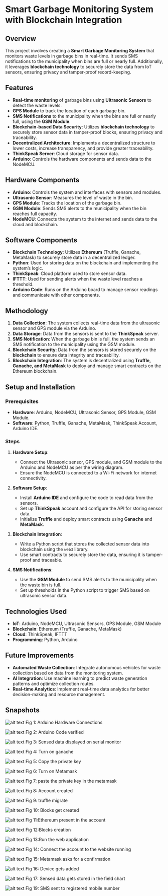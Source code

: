 # Smart Garbage Monitoring System with Blockchain Integration

## Overview

This project involves creating a **Smart Garbage Monitoring System** that monitors waste levels in garbage bins in real-time. It sends SMS notifications to the municipality when bins are full or nearly full. Additionally, it leverages **blockchain technology** to securely store the data from IoT sensors, ensuring privacy and tamper-proof record-keeping.

## Features

- **Real-time monitoring** of garbage bins using **Ultrasonic Sensors** to detect the waste levels.
- **GPS Module** to track the location of each garbage bin.
- **SMS Notifications** to the municipality when the bins are full or nearly full, using the **GSM Module**.
- **Blockchain-based Data Security**: Utilizes **blockchain technology** to securely store sensor data in tamper-proof blocks, ensuring privacy and traceability.
- **Decentralized Architecture**: Implements a decentralized structure to lower costs, increase transparency, and provide greater traceability.
- **ThinkSpeak Server**: Cloud storage for sensor data.
- **Arduino**: Controls the hardware components and sends data to the NodeMCU.

## Hardware Components

- **Arduino**: Controls the system and interfaces with sensors and modules.
- **Ultrasonic Sensor**: Measures the level of waste in the bin.
- **GPS Module**: Tracks the location of the garbage bin.
- **GSM Module**: Sends SMS alerts to the municipality when the bin reaches full capacity.
- **NodeMCU**: Connects the system to the internet and sends data to the cloud and blockchain.

## Software Components

- **Blockchain Technology**: Utilizes **Ethereum** (Truffle, Ganache, MetaMask) to securely store data in a decentralized ledger.
- **Python**: Used for storing data on the blockchain and implementing the system’s logic.
- **ThinkSpeak**: Cloud platform used to store sensor data.
- **IFTTT**: Used for sending alerts when the waste level reaches a threshold.
- **Arduino Code**: Runs on the Arduino board to manage sensor readings and communicate with other components.

## Methodology

1. **Data Collection**: The system collects real-time data from the ultrasonic sensor and GPS module via the Arduino.
2. **Data Storage**: Data from the sensors is sent to the **ThinkSpeak** server.
3. **SMS Notification**: When the garbage bin is full, the system sends an SMS notification to the municipality using the GSM module.
4. **Blockchain Security**: Data from the sensors is stored securely on the **blockchain** to ensure data integrity and traceability.
5. **Blockchain Integration**: The system is decentralized using **Truffle, Ganache, and MetaMask** to deploy and manage smart contracts on the Ethereum blockchain.

## Setup and Installation

### Prerequisites

- **Hardware**: Arduino, NodeMCU, Ultrasonic Sensor, GPS Module, GSM Module.
- **Software**: Python, Truffle, Ganache, MetaMask, ThinkSpeak Account, Arduino IDE.

### Steps

1. **Hardware Setup**:
   - Connect the Ultrasonic sensor, GPS module, and GSM module to the Arduino and NodeMCU as per the wiring diagram.
   - Ensure the NodeMCU is connected to a Wi-Fi network for internet connectivity.

2. **Software Setup**:
   - Install **Arduino IDE** and configure the code to read data from the sensors.
   - Set up **ThinkSpeak** account and configure the API for storing sensor data.
   - Initialize **Truffle** and deploy smart contracts using **Ganache** and **MetaMask**.
   
3. **Blockchain Integration**:
   - Write a Python script that stores the collected sensor data into blockchain using the `web3` library.
   - Use smart contracts to securely store the data, ensuring it is tamper-proof and traceable.

4. **SMS Notifications**:
   - Use the **GSM Module** to send SMS alerts to the municipality when the waste bin is full.
   - Set up thresholds in the Python script to trigger SMS based on ultrasonic sensor data.

## Technologies Used

- **IoT**: Arduino, NodeMCU, Ultrasonic Sensors, GPS Module, GSM Module
- **Blockchain**: Ethereum (Truffle, Ganache, MetaMask)
- **Cloud**: ThinkSpeak, IFTTT
- **Programming**: Python, Arduino

## Future Improvements

- **Automated Waste Collection**: Integrate autonomous vehicles for waste collection based on data from the monitoring system.
- **AI Integration**: Use machine learning to predict waste generation patterns and optimize collection routes.
- **Real-time Analytics**: Implement real-time data analytics for better decision-making and resource management.

## Snapshots
![alt text](src/image.png)
Fig 1: Arduino Hardware Connections

![alt text](image-1.png)
Fig 2: Arduino Code verified

![alt text](image-2.png)
Fig 3: Sensed data displayed on serial monitor

![alt text](image-3.png)
Fig 4: Turn on ganache

![alt text](image-4.png)
Fig 5: Copy the private key 

![alt text](image-5.png)
Fig 6: Turn on Metamask

![alt text](image-6.png)
Fig 7: paste the private key in the metamask

![alt text](image-7.png)
Fig 8: Account created

![alt text](image-8.png)
Fig 9: truffle migrate

![alt text](image-9.png)
Fig 10: Blocks get created

![alt text](image-10.png)
Fig 11:Ethereum present in the account

![alt text](image-11.png)
Fig 12:Blocks creation

![alt text](image-12.png)
Fig 13:Run the web application

![alt text](image-13.png)
Fig 14: Connect the account to the website running

![alt text](image-14.png)
Fig 15: Metamask asks for a confirmation

![alt text](image-15.png)
Fig 16: Device gets added

![alt text](image-16.png)
Fig 17: Sensed data gets stored in the field chart

![alt text](image-17.png)
Fig 19: SMS sent to registered mobile number